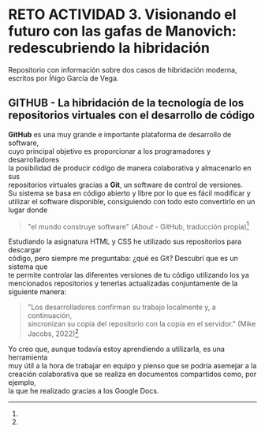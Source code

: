 # RETO ACTIVIDAD 3. Visionando el futuro con las gafas de Manovich: redescubriendo la hibridación

Repositorio con información sobre dos casos de hibridación moderna, escritos por Íñigo García de Vega.

## GITHUB - La hibridación de la tecnología de los repositorios virtuales con el desarrollo de código

**GitHub** es una muy grande e importante plataforma de desarrollo de software,   
cuyo principal objetivo es proporcionar a los programadores y desarrolladores  
la posibilidad de producir código de manera colaborativa y almacenarlo en sus  
repositorios virtuales gracias a **Git**, un software de control de versiones.  
Su sistema se basa en código abierto y libre por lo que es fácil modificar y  
utilizar el software disponible, consiguiendo con todo esto convertirlo en un  
lugar donde 
> "el mundo construye software" (*About* - GitHub, traducción propia)[^1]

Estudiando la asignatura HTML y CSS he utilizado sus repositorios para descargar  
código, pero siempre me preguntaba: ¿qué es Git? Descubrí que es un sistema que  
te permite controlar las diferentes versiones de tu código utilizando los ya  
mencionados repositorios y tenerlas actualizadas conjuntamente de la siguiente manera: 
> "Los desarrolladores confirman su trabajo localmente y, a continuación,  
sincronizan su copia del repositorio con la copia en el servidor." (Mike Jacobs, 2022)[^2]

Yo creo que, aunque todavía estoy aprendiendo a utilizarla, es una herramienta  
muy útil a la hora de trabajar en equipo y pienso que se podría asemejar a la   
creación colaborativa que se realiza en documentos compartidos como, por ejemplo,   
la que he realizado gracias a los Google Docs.







[^1]:
[^2]: 
